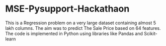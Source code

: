 # MSE-Pysupport-Hackathaon
This is a Regression problem on a very large dataset containing almost 5 lakh columns. The aim was to predict The Sale Price based on 64 features. The code is implemented in Python using libraries like Pandas and Scikit-learn
